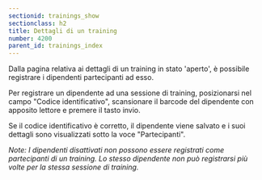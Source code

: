 ```yaml
---
sectionid: trainings_show
sectionclass: h2
title: Dettagli di un training
number: 4200
parent_id: trainings_index
---
```

Dalla pagina relativa ai dettagli di un training in stato 'aperto', è possibile registrare i dipendenti partecipanti ad esso.

Per registrare un dipendente ad una sessione di training, posizionarsi nel campo "Codice identificativo", scansionare il barcode del dipendente con apposito lettore e premere il tasto invio.

Se il codice identificativo è corretto, il dipendente viene salvato e i suoi dettagli sono visualizzati sotto la voce "Partecipanti".

_Note: I dipendenti disattivati non possono essere registrati come partecipanti di un training. Lo stesso dipendente non può registrarsi più volte per la stessa sessione di training._ 
